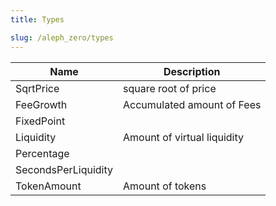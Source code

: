 ```yaml
---
title: Types

slug: /aleph_zero/types
---
```



|Name|Description|
|-|-|
|SqrtPrice|square root of price|
|FeeGrowth|Accumulated amount of Fees|
|FixedPoint|
|Liquidity|Amount of virtual liquidity|
|Percentage|
|SecondsPerLiquidity|
|TokenAmount|Amount of tokens|

